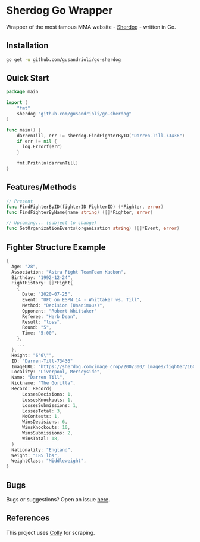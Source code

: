 # Sherdog Go Wrapper
Wrapper of the most famous MMA website - [Sherdog](https://sherdog.com) - written in Go.
## Installation
```sh
go get -u github.com/gusandrioli/go-sherdog
```

## Quick Start
```go
package main

import (
    "fmt"
    sherdog "github.com/gusandrioli/go-sherdog"
)

func main() {
    darrenTill, err := sherdog.FindFighterByID("Darren-Till-73436")
    if err != nil {
      log.Errorf(err)
    }

    fmt.Pritnln(darrenTill)
}
```

## Features/Methods
```go
// Present
func FindFighterByID(fighterID FighterID) (*Fighter, error)
func FindFighterByName(name string) ([]*Fighter, error)

// Upcoming... (subject to change)
func GetOrganizationEvents(organization string) ([]*Event, error)
```

## Fighter Structure Example
```go
{
  Age: "28",
  Association: "Astra Fight TeamTeam Kaobon",
  Birthday: "1992-12-24",
  FightHistory: []*Fight{
    {
      Date: "2020-07-25",
      Event: "UFC on ESPN 14 - Whittaker vs. Till",
      Method: "Decision (Unanimous)",
      Opponent: "Robert Whittaker"
      Referee: "Herb Dean",
      Result: "loss",
      Round: "5",
      Time: "5:00",
    },
    ...
  },
  Height: "6'0\"",
  ID: "Darren-Till-73436"
  ImageURL: "https://sherdog.com/image_crop/200/300/_images/fighter/1601316708Darren_Till.jpg",
  Locality: "Liverpool, Merseyside",
  Name: "Darren Till",
  Nickname: "The Gorilla",
  Record: Record{
      LossesDecisions: 1,
      LossesKnockouts: 1,
      LossesSubmissions: 1,
      LossesTotal: 3,
      NoContests: 1,
      WinsDecisions: 6,
      WinsKnockouts: 10,
      WinsSubmissions: 2,
      WinsTotal: 18,
  }
  Nationality: "England",
  Weight: "185 lbs",
  WeightClass: "Middleweight",
}
```

## Bugs
Bugs or suggestions? Open an issue [here](https://github.com/gusandrioli/go-sherdog/issues/new).

## References
This project uses [Colly](https://github.com/gocolly/colly/) for scraping.